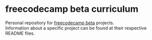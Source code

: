 # freecodecamp beta curriculum

Personal repository for [freecodecamp beta](http://beta.freecodecamp.com) projects.  
Information about a specific project can be found at their respective README files.
